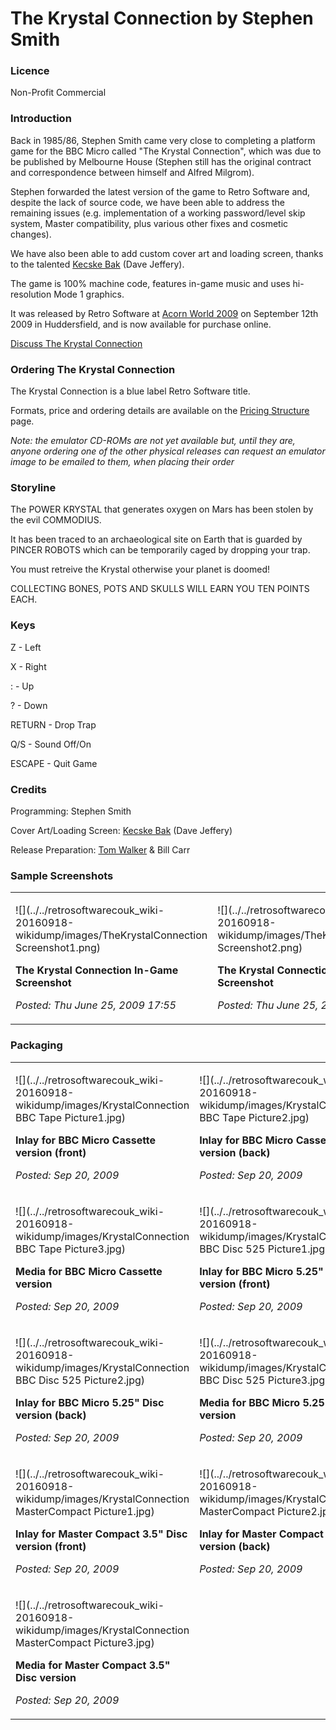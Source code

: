 # The Krystal Connection by Stephen Smith

### Licence

Non-Profit Commercial

### Introduction

Back in 1985/86, Stephen Smith came very close to completing a platform game for the BBC Micro called "The Krystal Connection", which was due to be published by Melbourne House (Stephen still has the original contract and correspondence between himself and Alfred Milgrom).

Stephen forwarded the latest version of the game to Retro Software and, despite the lack of source code, we have been able to address the remaining issues (e.g. implementation of a working password/level skip system, Master compatibility, plus various other fixes and cosmetic changes).

We have also been able to add custom cover art and loading screen, thanks to the talented [Kecske Bak](http://www.kecskebak.co.uk) (Dave Jeffery).

The game is 100% machine code, features in-game music and uses hi-resolution Mode 1 graphics.

It was released by Retro Software at [Acorn World 2009](http://www.acornworld.co.uk) on September 12th 2009 in Huddersfield, and is now available for purchase online.

[Discuss The Krystal Connection](http://www.retrosoftware.co.uk/forum/viewforum.php?f=33)

### Ordering The Krystal Connection

The Krystal Connection is a blue label Retro Software title.

Formats, price and ordering details are available on the [Pricing Structure](Prices "wikilink") page.

_Note: the emulator CD-ROMs are not yet available but, until they are, anyone ordering one of the other physical releases can request an emulator image to be emailed to them, when placing their order_

### Storyline

The POWER KRYSTAL that generates oxygen on Mars has been stolen by the evil COMMODIUS.

It has been traced to an archaeological site on Earth that is guarded by PINCER ROBOTS which can be temporarily caged by dropping your trap.

You must retreive the Krystal otherwise your planet is doomed!

COLLECTING BONES, POTS AND SKULLS WILL EARN YOU TEN POINTS EACH.

### Keys

Z - Left

X - Right

: - Up

? - Down

RETURN - Drop Trap

Q/S - Sound Off/On

ESCAPE - Quit Game

### Credits

Programming: Stephen Smith

Cover Art/Loading Screen: [Kecske Bak](http://kecskebak.blogspot.com) (Dave Jeffery)

Release Preparation: [Tom Walker](http://www.tommowalker.co.uk) & Bill Carr

### Sample Screenshots

<table>

<tbody>

<tr class="odd">

<td><p>![](../../retrosoftwarecouk_wiki-20160918-wikidump/images/TheKrystalConnection Screenshot1.png)

<strong>The Krystal Connection In-Game Screenshot</strong><br />

<em>Posted: Thu June 25, 2009 17:55</em></p></td>

<td><p>![](../../retrosoftwarecouk_wiki-20160918-wikidump/images/TheKrystalConnection Screenshot2.png)

<strong>The Krystal Connection In-Game Screenshot</strong><br />

<em>Posted: Thu June 25, 2009 17:55</em></p></td>

</tr>

</tbody>

</table>

### Packaging

<table>

<tbody>

<tr class="odd">

<td><p>![](../../retrosoftwarecouk_wiki-20160918-wikidump/images/KrystalConnection BBC Tape Picture1.jpg)

<strong>Inlay for BBC Micro Cassette version (front)</strong><br />

<em>Posted: Sep 20, 2009</em></p></td>

<td><p>![](../../retrosoftwarecouk_wiki-20160918-wikidump/images/KrystalConnection BBC Tape Picture2.jpg)

<strong>Inlay for BBC Micro Cassette version (back)</strong><br />

<em>Posted: Sep 20, 2009</em></p></td>

</tr>

<tr class="even">

<td><p>![](../../retrosoftwarecouk_wiki-20160918-wikidump/images/KrystalConnection BBC Tape Picture3.jpg)

<strong>Media for BBC Micro Cassette version</strong><br />

<em>Posted: Sep 20, 2009</em></p></td>

<td><p>![](../../retrosoftwarecouk_wiki-20160918-wikidump/images/KrystalConnection BBC Disc 525 Picture1.jpg)

<strong>Inlay for BBC Micro 5.25&quot; Disc version (front)</strong><br />

<em>Posted: Sep 20, 2009</em></p></td>

</tr>

<tr class="odd">

<td><p>![](../../retrosoftwarecouk_wiki-20160918-wikidump/images/KrystalConnection BBC Disc 525 Picture2.jpg)

<strong>Inlay for BBC Micro 5.25&quot; Disc version (back)</strong><br />

<em>Posted: Sep 20, 2009</em></p></td>

<td><p>![](../../retrosoftwarecouk_wiki-20160918-wikidump/images/KrystalConnection BBC Disc 525 Picture3.jpg)

<strong>Media for BBC Micro 5.25&quot; Disc version</strong><br />

<em>Posted: Sep 20, 2009</em></p></td>

</tr>

<tr class="even">

<td><p>![](../../retrosoftwarecouk_wiki-20160918-wikidump/images/KrystalConnection MasterCompact Picture1.jpg)

<strong>Inlay for Master Compact 3.5&quot; Disc version (front)</strong><br />

<em>Posted: Sep 20, 2009</em></p></td>

<td><p>![](../../retrosoftwarecouk_wiki-20160918-wikidump/images/KrystalConnection MasterCompact Picture2.jpg)

<strong>Inlay for Master Compact 3.5&quot; Disc version (back)</strong><br />

<em>Posted: Sep 20, 2009</em></p></td>

</tr>

<tr class="odd">

<td><p>![](../../retrosoftwarecouk_wiki-20160918-wikidump/images/KrystalConnection MasterCompact Picture3.jpg)

<strong>Media for Master Compact 3.5&quot; Disc version</strong><br />

<em>Posted: Sep 20, 2009</em></p></td>

</tr>

</tbody>

</table>
